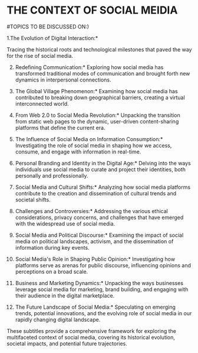  # THE CONTEXT OF SOCIAL MEIDIA 
#TOPICS TO BE DISCUSSED ON:)  

1.The Evolution of Digital Interaction:*

   Tracing the historical roots and technological milestones that paved the way for the rise of social media.

2. Redefining Communication:*
   Exploring how social media has transformed traditional modes of communication and brought forth new dynamics in interpersonal connections.

3. The Global Village Phenomenon:*
   Examining how social media has contributed to breaking down geographical barriers, creating a virtual interconnected world.

4. From Web 2.0 to Social Media Revolution:*
   Unpacking the transition from static web pages to the dynamic, user-driven content-sharing platforms that define the current era.

5. The Influence of Social Media on Information Consumption:*
   Investigating the role of social media in shaping how we access, consume, and engage with information in real-time.

6. Personal Branding and Identity in the Digital Age:*
   Delving into the ways individuals use social media to curate and project their identities, both personally and professionally.

7. Social Media and Cultural Shifts:*
   Analyzing how social media platforms contribute to the creation and dissemination of cultural trends and societal shifts.

8. Challenges and Controversies:*
   Addressing the various ethical considerations, privacy concerns, and challenges that have emerged with the widespread use of social media.

9. Social Media and Political Discourse:*
   Examining the impact of social media on political landscapes, activism, and the dissemination of information during key events.

10. Social Media's Role in Shaping Public Opinion:*
    Investigating how platforms serve as arenas for public discourse, influencing opinions and perceptions on a broad scale.

11. Business and Marketing Dynamics:*
    Unpacking the ways businesses leverage social media for marketing, brand building, and engaging with their audience in the digital marketplace.

12. The Future Landscape of Social Media:*
    Speculating on emerging trends, potential innovations, and the evolving role of social media in our rapidly changing digital landscape.

These subtitles provide a comprehensive framework for exploring the multifaceted context of social media, covering its historical evolution, societal impacts, and potential future trajectories.
